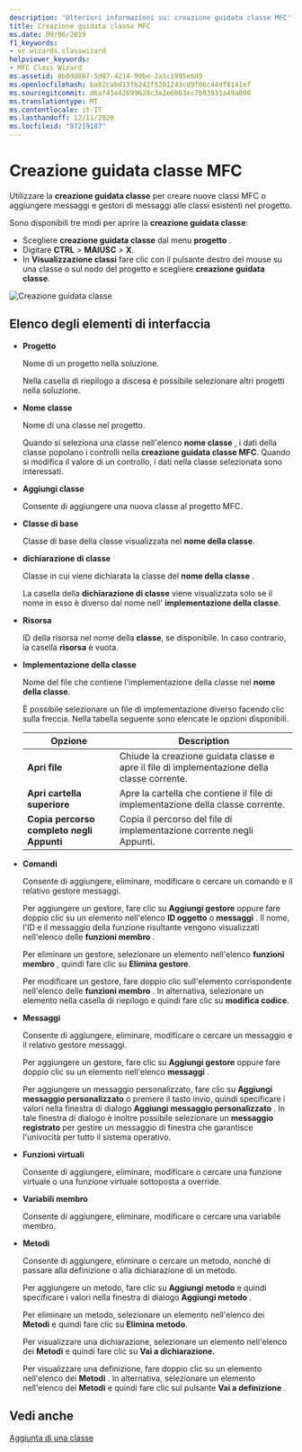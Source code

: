 ```yaml
---
description: 'Ulteriori informazioni su: creazione guidata classe MFC'
title: Creazione guidata classe MFC
ms.date: 09/06/2019
f1_keywords:
- vc.wizards.classwizard
helpviewer_keywords:
- MFC Class Wizard
ms.assetid: 8b0dd867-5d07-4214-99be-2a1c1995e6d9
ms.openlocfilehash: ba82cabd13fb242f5201243cd9f06c44df8141ef
ms.sourcegitcommit: d6af41e42699628c3e2e6063ec7b03931a49a098
ms.translationtype: MT
ms.contentlocale: it-IT
ms.lasthandoff: 12/11/2020
ms.locfileid: "97219187"
---
```

# <a name="mfc-class-wizard"></a>Creazione guidata classe MFC

Utilizzare la **creazione guidata classe** per creare nuove classi MFC o aggiungere messaggi e gestori di messaggi alle classi esistenti nel progetto.

Sono disponibili tre modi per aprire la **creazione guidata classe**:

- Scegliere **creazione guidata classe** dal menu **progetto** .
- Digitare **CTRL**  >  **MAIUSC**  >  **X**.
- In **Visualizzazione classi** fare clic con il pulsante destro del mouse su una classe o sul nodo del progetto e scegliere **creazione guidata classe**.

![Creazione guidata classe](media/class-wizard.png "Creazione guidata classe MFC")

## <a name="uielement-list"></a>Elenco degli elementi di interfaccia

- **Progetto**

   Nome di un progetto nella soluzione.

   Nella casella di riepilogo a discesa è possibile selezionare altri progetti nella soluzione.

- **Nome classe**

   Nome di una classe nel progetto.

   Quando si seleziona una classe nell'elenco **nome classe** , i dati della classe popolano i controlli nella **creazione guidata classe MFC**. Quando si modifica il valore di un controllo, i dati nella classe selezionata sono interessati.

- **Aggiungi classe**

   Consente di aggiungere una nuova classe al progetto MFC.

- **Classe di base**

   Classe di base della classe visualizzata nel **nome della classe**.

- **dichiarazione di classe**

   Classe in cui viene dichiarata la classe del **nome della classe** .

   La casella della **dichiarazione di classe** viene visualizzata solo se il nome in esso è diverso dal nome nell' **implementazione della classe**.

- **Risorsa**

   ID della risorsa nel nome della **classe**, se disponibile. In caso contrario, la casella **risorsa** è vuota.

- **Implementazione della classe**

   Nome del file che contiene l'implementazione della classe nel **nome della classe**.

   È possibile selezionare un file di implementazione diverso facendo clic sulla freccia. Nella tabella seguente sono elencate le opzioni disponibili.

   |Opzione|Description|
   |------------|-----------------|
   |**Apri file**|Chiude la creazione guidata classe e apre il file di implementazione della classe corrente.|
   |**Apri cartella superiore**|Apre la cartella che contiene il file di implementazione della classe corrente.|
   |**Copia percorso completo negli Appunti**|Copia il percorso del file di implementazione corrente negli Appunti.|

- **Comandi**

   Consente di aggiungere, eliminare, modificare o cercare un comando e il relativo gestore messaggi.

   Per aggiungere un gestore, fare clic su **Aggiungi gestore** oppure fare doppio clic su un elemento nell'elenco **ID oggetto** o **messaggi** . Il nome, l'ID e il messaggio della funzione risultante vengono visualizzati nell'elenco delle **funzioni membro** .

   Per eliminare un gestore, selezionare un elemento nell'elenco **funzioni membro** , quindi fare clic su **Elimina gestore**.

   Per modificare un gestore, fare doppio clic sull'elemento corrispondente nell'elenco delle **funzioni membro** . In alternativa, selezionare un elemento nella casella di riepilogo e quindi fare clic su **modifica codice**.

- **Messaggi**

   Consente di aggiungere, eliminare, modificare o cercare un messaggio e il relativo gestore messaggi.

   Per aggiungere un gestore, fare clic su **Aggiungi gestore** oppure fare doppio clic su un elemento nell'elenco **messaggi** .

   Per aggiungere un messaggio personalizzato, fare clic su **Aggiungi messaggio personalizzato** o premere il tasto invio, quindi specificare i valori nella finestra di dialogo **Aggiungi messaggio personalizzato** . In tale finestra di dialogo è inoltre possibile selezionare un **messaggio registrato** per gestire un messaggio di finestra che garantisce l'univocità per tutto il sistema operativo.

- **Funzioni virtuali**

   Consente di aggiungere, eliminare, modificare o cercare una funzione virtuale o una funzione virtuale sottoposta a override.

- **Variabili membro**

   Consente di aggiungere, eliminare, modificare o cercare una variabile membro.

- **Metodi**

   Consente di aggiungere, eliminare o cercare un metodo, nonché di passare alla definizione o alla dichiarazione di un metodo.

   Per aggiungere un metodo, fare clic su **Aggiungi metodo** e quindi specificare i valori nella finestra di dialogo **Aggiungi metodo** .

   Per eliminare un metodo, selezionare un elemento nell'elenco dei **Metodi** e quindi fare clic su **Elimina metodo**.

   Per visualizzare una dichiarazione, selezionare un elemento nell'elenco dei **Metodi** e quindi fare clic su **Vai a dichiarazione.**

   Per visualizzare una definizione, fare doppio clic su un elemento nell'elenco dei **Metodi** . In alternativa, selezionare un elemento nell'elenco dei **Metodi** e quindi fare clic sul pulsante **Vai a definizione** .

## <a name="see-also"></a>Vedi anche

[Aggiunta di una classe](../../ide/adding-a-class-visual-cpp.md)
